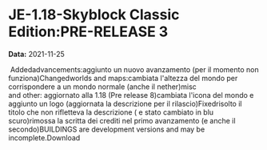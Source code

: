 # JE-1.18-Skyblock Classic Edition:PRE-RELEASE 3

**Data:** 2021-11-25

 Addedadvancements:aggiunto un nuovo avanzamento (per il momento non funziona)Changedworlds and maps:cambiata l'altezza del mondo per corrispondere a un mondo normale (anche il nether)misc and other: aggiornato alla 1.18 (Pre release 8)cambiata l'icona del mondo e aggiunto un logo (aggiornata la descrizione per il rilascio)Fixedrisolto il titolo che non rifletteva la descrizione ( e stato cambiato in blu scuro)rimossa la scritta dei crediti nel primo avanzamento (e anche il secondo)BUILDINGS are development versions and may be incomplete.Download
